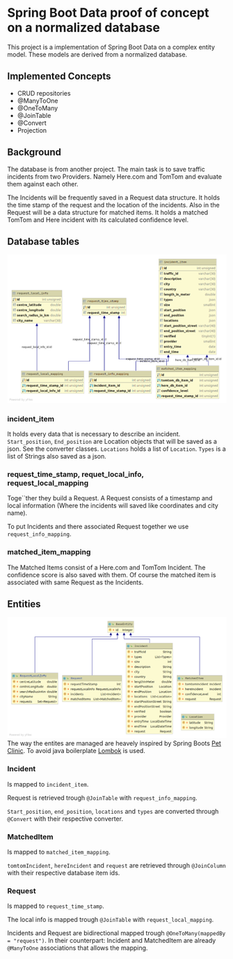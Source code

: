 # Spring Boot Data proof of concept on a normalized database

This project is a implementation of Spring Boot Data on a complex entity model.
These models are derived from a normalized database.

## Implemented Concepts

- CRUD repositories
- @ManyToOne
- @OneToMany
- @JoinTable
- @Convert
- Projection

## Background

The database is from another project. The main task is to save traffic incidents from two Providers.
Namely Here.com and TomTom and evaluate them against each other.

The Incidents will be frequently saved in a Request data structure. It holds the time stamp of the request and the 
location of the incidents. Also in the Request will be a data structure for matched items. It holds a matched TomTom and
Here incident with its calculated confidence level.



## Database tables
![database tables](docs/database.png "Database tables")

### incident_item
It holds every data that is necessary to describe an incident. `Start_position`, `End_position` are Location objects that
will be saved as a json. See the converter classes. `Locations` holds a list of `Location`. `Types` is a list of Strings also
saved as a json.

### request_time_stamp, requet_local_info, request_local_mapping
Toge``ther they build a Request. A Request consists of a timestamp and local information (Where the incidents will saved 
like coordinates and city name).

To put Incidents and there associated Request together we use `request_info_mapping`.

### matched_item_mapping
The Matched Items consist of a Here.com and TomTom Incident. The confidence score is also saved with them.
Of course the matched item is associated with same Request as the Incidents.

## Entities
![entities](docs/entities.png "Entities")
The way the entites are managed are heavely inspired by Spring Boots [Pet Clinic](https://github.com/spring-projects/spring-petclinic). 
To avoid java boilerplate [Lombok](https://projectlombok.org/) is used.

### Incident
Is mapped to `incident_item`. 

Request is retrieved trough `@JoinTable` with `request_info_mapping`. 

`Start_position`, `end_position`, `locations` and `types` are converted through `@Convert` with their respective converter.

### MatchedItem
Is mapped to `matched_item_mapping`.

`tomtomIncident`, `hereIncident` and `request` are retrieved through `@JoinColumn` with their respective database item ids.

### Request
Is mapped to `request_time_stamp`.

The local info is mapped trough `@JoinTable` with `request_local_mapping`.

Incidents and Request are bidirectional mapped trough `@OneToMany(mappedBy = "request")`. In their counterpart: Incident 
and MatchedItem are already `@ManyToOne` associations that allows the mapping.